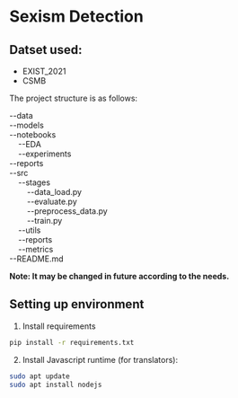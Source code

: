 # Sexism Detection

## Datset used:

* EXIST_2021
* CSMB

The project structure is as follows:

--data\
--models\
--notebooks\
&nbsp;&nbsp;&nbsp;&nbsp;--EDA\
&nbsp;&nbsp;&nbsp;&nbsp;--experiments\
--reports\
--src\
&nbsp;&nbsp;&nbsp;&nbsp;--stages\
&nbsp;&nbsp;&nbsp;&nbsp;&nbsp;&nbsp;&nbsp;&nbsp;--data_load.py\
&nbsp;&nbsp;&nbsp;&nbsp;&nbsp;&nbsp;&nbsp;&nbsp;--evaluate.py\
&nbsp;&nbsp;&nbsp;&nbsp;&nbsp;&nbsp;&nbsp;&nbsp;--preprocess_data.py\
&nbsp;&nbsp;&nbsp;&nbsp;&nbsp;&nbsp;&nbsp;&nbsp;--train.py\
&nbsp;&nbsp;&nbsp;&nbsp;--utils\
&nbsp;&nbsp;&nbsp;&nbsp;--reports\
&nbsp;&nbsp;&nbsp;&nbsp;--metrics\
--README.md

**Note: It may be changed in future according to the needs.**

## Setting up environment

1. Install requirements 
```bash
pip install -r requirements.txt
```

2. Install Javascript runtime (for translators):
```bash
sudo apt update
sudo apt install nodejs
```






